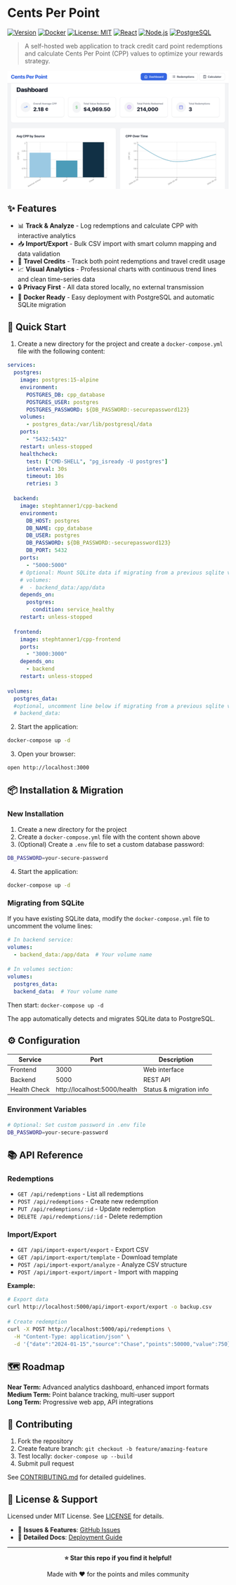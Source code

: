 # Cents Per Point

[![Version](https://img.shields.io/badge/Version-0.2.1-green.svg)](https://github.com/stephtanner1/Cost%20Per%20Point/releases)
[![Docker](https://img.shields.io/badge/Docker-Ready-blue?logo=docker)](https://hub.docker.com/u/stephtanner1)
[![License: MIT](https://img.shields.io/badge/License-MIT-yellow.svg)](https://opensource.org/licenses/MIT)
[![React](https://img.shields.io/badge/React-18.3.1-61DAFB?logo=react)](https://reactjs.org/)
[![Node.js](https://img.shields.io/badge/Node.js-18+-339933?logo=node.js)](https://nodejs.org/)
[![PostgreSQL](https://img.shields.io/badge/PostgreSQL-15-336791?logo=postgresql)](https://postgresql.org/)

> A self-hosted web application to track credit card point redemptions and calculate Cents Per Point (CPP) values to optimize your rewards strategy.

![Dashboard Overview](images/dashboard-screenshot.png)

## ✨ Features

- 📊 **Track & Analyze** - Log redemptions and calculate CPP with interactive analytics
- 📥 **Import/Export** - Bulk CSV import with smart column mapping and data validation
- 🎫 **Travel Credits** - Track both point redemptions and travel credit usage
- 📈 **Visual Analytics** - Professional charts with continuous trend lines and clean time-series data
- 🔒 **Privacy First** - All data stored locally, no external transmission
- 🐳 **Docker Ready** - Easy deployment with PostgreSQL and automatic SQLite migration

## 🚀 Quick Start

1. Create a new directory for the project and create a `docker-compose.yml` file with the following content:

```yaml
services:
  postgres:
    image: postgres:15-alpine
    environment:
      POSTGRES_DB: cpp_database
      POSTGRES_USER: postgres
      POSTGRES_PASSWORD: ${DB_PASSWORD:-securepassword123}
    volumes:
      - postgres_data:/var/lib/postgresql/data
    ports:
      - "5432:5432"
    restart: unless-stopped
    healthcheck:
      test: ["CMD-SHELL", "pg_isready -U postgres"]
      interval: 30s
      timeout: 10s
      retries: 3

  backend:
    image: stephtanner1/cpp-backend
    environment:
      DB_HOST: postgres
      DB_NAME: cpp_database
      DB_USER: postgres
      DB_PASSWORD: ${DB_PASSWORD:-securepassword123}
      DB_PORT: 5432
    ports:
      - "5000:5000" 
    # Optional: Mount SQLite data if migrating from a previous sqlite version
    # volumes:
    #  - backend_data:/app/data 
    depends_on:
      postgres:
        condition: service_healthy
    restart: unless-stopped

  frontend:
    image: stephtanner1/cpp-frontend
    ports:
      - "3000:3000"
    depends_on:
      - backend
    restart: unless-stopped

volumes:
  postgres_data:
  #optional, uncomment line below if migrating from a previous sqlite version
  # backend_data:
```

2. Start the application:
```bash
docker-compose up -d
```

3. Open your browser:
```bash
open http://localhost:3000
```

## 📦 Installation & Migration

### New Installation
1. Create a new directory for the project
2. Create a `docker-compose.yml` file with the content shown above
3. (Optional) Create a `.env` file to set a custom database password:
```bash
DB_PASSWORD=your-secure-password
```
4. Start the application:
```bash
docker-compose up -d
```

### Migrating from SQLite
If you have existing SQLite data, modify the `docker-compose.yml` file to uncomment the volume lines:

```yaml
# In backend service:
volumes:
  - backend_data:/app/data  # Your volume name

# In volumes section:
volumes:
  postgres_data:
  backend_data:  # Your volume name
```

Then start: `docker-compose up -d`

The app automatically detects and migrates SQLite data to PostgreSQL.

## ⚙️ Configuration

| Service | Port | Description |
|---------|------|-------------|
| Frontend | 3000 | Web interface |
| Backend | 5000 | REST API |
| Health Check | http://localhost:5000/health | Status & migration info |

### Environment Variables
```bash
# Optional: Set custom password in .env file
DB_PASSWORD=your-secure-password
```

## 📚 API Reference

### Redemptions
- `GET /api/redemptions` - List all redemptions
- `POST /api/redemptions` - Create new redemption
- `PUT /api/redemptions/:id` - Update redemption
- `DELETE /api/redemptions/:id` - Delete redemption

### Import/Export
- `GET /api/import-export/export` - Export CSV
- `GET /api/import-export/template` - Download template
- `POST /api/import-export/analyze` - Analyze CSV structure
- `POST /api/import-export/import` - Import with mapping

**Example:**
```bash
# Export data
curl http://localhost:5000/api/import-export/export -o backup.csv

# Create redemption
curl -X POST http://localhost:5000/api/redemptions \
  -H "Content-Type: application/json" \
  -d '{"date":"2024-01-15","source":"Chase","points":50000,"value":750}'
```

## 🗺️ Roadmap

**Near Term:** Advanced analytics dashboard, enhanced import formats  
**Medium Term:** Point balance tracking, multi-user support  
**Long Term:** Progressive web app, API integrations

## 🤝 Contributing

1. Fork the repository
2. Create feature branch: `git checkout -b feature/amazing-feature`
3. Test locally: `docker-compose up --build`
4. Submit pull request

See [CONTRIBUTING.md](CONTRIBUTING.md) for detailed guidelines.

## 📄 License & Support

Licensed under MIT License. See [LICENSE](LICENSE) for details.

- 🐛 **Issues & Features**: [GitHub Issues](https://github.com/stephtanner1/Cost%20Per%20Point/issues)
- 📖 **Detailed Docs**: [Deployment Guide](DEPLOYMENT.md)

---

<div align="center">

**⭐ Star this repo if you find it helpful!**

Made with ❤️ for the points and miles community

</div>